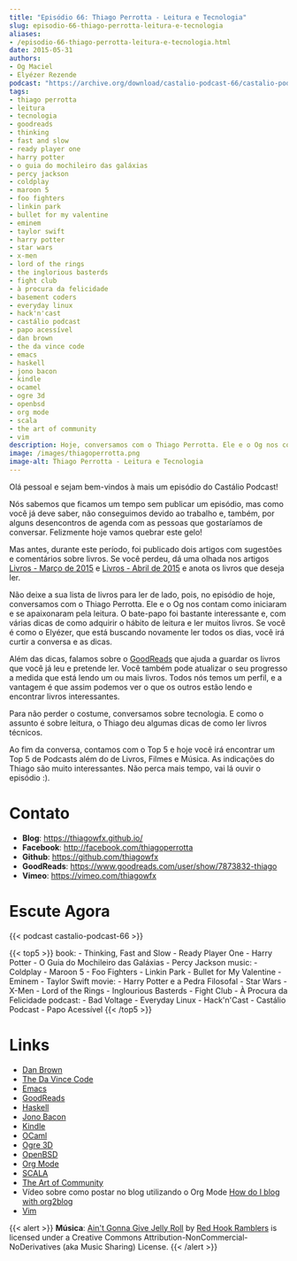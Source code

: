 ```yaml
---
title: "Episódio 66: Thiago Perrotta - Leitura e Tecnologia"
slug: episodio-66-thiago-perrotta-leitura-e-tecnologia
aliases:
- /episodio-66-thiago-perrotta-leitura-e-tecnologia.html
date: 2015-05-31
authors:
- Og Maciel
- Elyézer Rezende
podcast: "https://archive.org/download/castalio-podcast-66/castalio-podcast-66.mp3"
tags:
- thiago perrotta
- leitura
- tecnologia
- goodreads
- thinking
- fast and slow
- ready player one
- harry potter
- o guia do mochileiro das galáxias
- percy jackson
- coldplay
- maroon 5
- foo fighters
- linkin park
- bullet for my valentine
- eminem
- taylor swift
- harry potter
- star wars
- x-men
- lord of the rings
- the inglorious basterds
- fight club
- à procura da felicidade
- basement coders
- everyday linux
- hack'n'cast
- castálio podcast
- papo acessível
- dan brown
- the da vince code
- emacs
- haskell
- jono bacon
- kindle
- ocamel
- ogre 3d
- openbsd
- org mode
- scala
- the art of community
- vim
description: Hoje, conversamos com o Thiago Perrotta. Ele e o Og nos contam como iniciaram e se apaixonaram pela leitura. O bate-papo foi bastante interessante e, com várias dicas de como adquirir o hábito de leitura e ler muitos livros.
image: /images/thiagoperrotta.png
image-alt: Thiago Perrotta - Leitura e Tecnologia
---
```


Olá pessoal e sejam bem-vindos à mais um episódio do Castálio Podcast!

Nós sabemos que ficamos um tempo sem publicar um episódio, mas como você já
deve saber, não conseguimos devido ao trabalho e, também, por alguns
desencontros de agenda com as pessoas que gostaríamos de conversar. Felizmente
hoje vamos quebrar este gelo!

Mas antes, durante este período, foi publicado dois artigos com sugestões e
comentários sobre livros. Se você perdeu, dá uma olhada nos artigos [Livros -
Março de 2015](http://castalio.info/livros-marco-de-2015.html) e [Livros -
Abril de 2015](http://castalio.info/livros-abril-de-2015.html) e anota os
livros que deseja ler.

Não deixe a sua lista de livros para ler de lado, pois, no episódio de hoje,
conversamos com o Thiago Perrotta. Ele e o Og nos contam como iniciaram e se
apaixonaram pela leitura. O bate-papo foi bastante interessante e, com várias
dicas de como adquirir o hábito de leitura e ler muitos livros. Se você é como
o Elyézer, que está buscando novamente ler todos os dias, você irá curtir a
conversa e as dicas.

Além das dicas, falamos sobre o [GoodReads](https://www.goodreads.com/) que
ajuda a guardar os livros que você já leu e pretende ler. Você também pode
atualizar o seu progresso a medida que está lendo um ou mais livros. Todos nós
temos um perfil, e a vantagem é que assim podemos ver o que os outros estão
lendo e encontrar livros interessantes.

Para não perder o costume, conversamos sobre tecnologia. E como o assunto é
sobre leitura, o Thiago deu algumas dicas de como ler livros técnicos.

Ao fim da conversa, contamos com o Top 5 e hoje você irá encontrar um Top 5 de
Podcasts além do de Livros, Filmes e Música. As indicações do Thiago são muito
interessantes. Não perca mais tempo, vai lá ouvir o episódio :).

# Contato

- **Blog**: <https://thiagowfx.github.io/>
- **Facebook**: <http://facebook.com/thiagoperrotta>
- **Github**: <https://github.com/thiagowfx>
- **GoodReads**: <https://www.goodreads.com/user/show/7873832-thiago>
- **Vimeo**: <https://vimeo.com/thiagowfx>

# Escute Agora

{{< podcast castalio-podcast-66 >}}

{{< top5 >}}
book:
    - Thinking, Fast and Slow
    - Ready Player One
    - Harry Potter
    - O Guia do Mochileiro das Galáxias
    - Percy Jackson
music:
    - Coldplay
    - Maroon 5
    - Foo Fighters
    - Linkin Park
    - Bullet for My Valentine
    - Eminem
    - Taylor Swift
movie:
    - Harry Potter e a Pedra Filosofal
    - Star Wars
    - X-Men
    - Lord of the Rings
    - Inglourious Basterds
    - Fight Club
    - À Procura da Felicidade
podcast:
    - Bad Voltage
    - Everyday Linux
    - Hack'n'Cast
    - Castálio Podcast
    - Papo Acessível
{{< /top5 >}}

# Links

- [Dan Brown](https://www.goodreads.com/author/show/630.Dan_Brown)
- [The Da Vince Code](https://www.goodreads.com/book/show/968.The_Da_Vinci_Code)
- [Emacs](https://www.gnu.org/software/emacs/)
- [GoodReads](https://www.goodreads.com/)
- [Haskell](https://www.haskell.org/)
- [Jono Bacon](https://www.goodreads.com/author/show/22746.Jono_Bacon)
- [Kindle](https://kindle.amazon.com/)
- [OCaml](http://ocaml.org/)
- [Ogre 3D](http://www.ogre3d.org/)
- [OpenBSD](http://www.openbsd.org/)
- [Org Mode](http://orgmode.org/)
- [SCALA](http://www.scala-lang.org/)
- [The Art of Community](https://www.goodreads.com/book/show/6389228-the-art-of-community)
- Vídeo sobre como postar no blog utilizando o Org Mode [How do I blog with org2blog](https://vimeo.com/108656001)
- [Vim](http://www.vim.org/)

{{< alert >}}
**Música**: [Ain\'t Gonna Give Jelly
Roll](http://freemusicarchive.org/music/Red_Hook_Ramblers/Live__WFMU_on_Antique_Phonograph_Music_Program_with_MAC_Feb_8_2011/Red_Hook_Ramblers_-_12_-_Aint_Gonna_Give_Jelly_Roll)
by [Red Hook Ramblers](http://www.redhookramblers.com/) is licensed under a
Creative Commons Attribution-NonCommercial-NoDerivatives (aka Music Sharing)
License.
{{< /alert >}}
